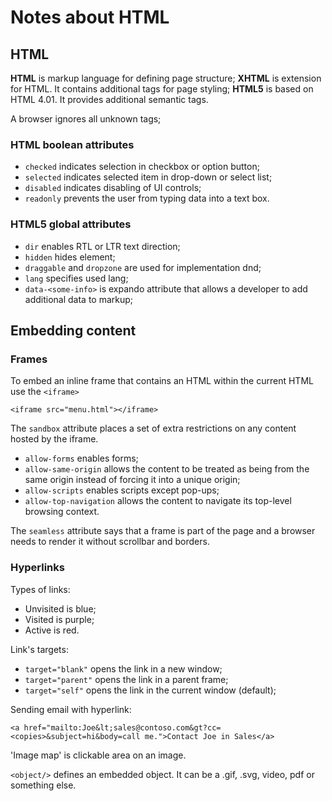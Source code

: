 # Notes about HTML

## HTML

**HTML** is markup language for defining page structure;
**XHTML** is extension for HTML. It contains additional tags for page styling;
**HTML5** is based on HTML 4.01. It provides additional semantic tags.

A browser ignores all unknown tags;

### HTML boolean attributes

- ```checked``` indicates selection in checkbox or option button;
- ```selected``` indicates selected item in drop-down or select list;
- ```disabled``` indicates disabling of UI controls;
- ```readonly``` prevents the user from typing data into a text box.

### HTML5 global attributes

- ```dir``` enables RTL or LTR text direction;
- ```hidden``` hides element;
- ```draggable``` and ```dropzone``` are used for implementation dnd;
- ```lang``` specifies used lang;
- ```data-<some-info>``` is expando attribute that allows a developer to add additional data to markup;

## Embedding content

### Frames 

To  embed an inline frame that contains an HTML within the current HTML  use the ```<iframe>```

```<iframe src="menu.html"></iframe>```

The ```sandbox``` attribute places a set of extra restrictions on any content hosted by the iframe.
- ```allow-forms``` enables forms;
- ```allow-same-origin``` allows the content to be treated as being from the same origin instead of forcing it into a unique origin;
- ```allow-scripts``` enables scripts except pop-ups;
- ```allow-top-navigation``` allows the content to navigate its top-level browsing context.


The ```seamless``` attribute says that a frame is part of the page and a browser needs to render it without scrollbar and borders. 

### Hyperlinks

Types of links: 
- Unvisited is blue;
- Visited is purple;
- Active is red.

Link's targets:
- ```target="blank"``` opens the link in a new window;
- ```target="parent"``` opens the link in a parent frame;
- ```target="self"``` opens the link in the current window (default);

Sending email with hyperlink: 

```<a href="mailto:Joe&lt;sales@contoso.com&gt?cc=<copies>&subject=hi&body=call me.">Contact Joe in Sales</a>```

'Image map' is clickable area on an image. 

```<object/>``` defines an embedded object. It can be a .gif, .svg, video, pdf or something else.
